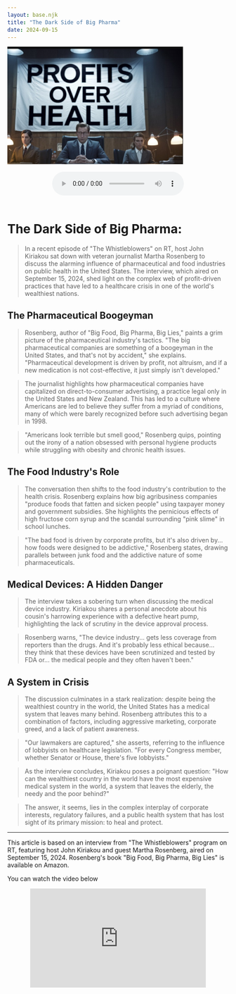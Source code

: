 ```yaml
---
layout: base.njk
title: "The Dark Side of Big Pharma"
date: 2024-09-15
---
```


<img src="/assets/images/big-pharma2.jpg" alt="Three people seated at a table or desk, with a large white banner behind them that reads 'PROFITS OVER HEALTH' in bold black letters. The central figure is a man in glasses wearing a suit and tie, flanked by two women also in business attire. The setting seems to be an office or conference room, with overhead lighting and lamps visible. The scene has a serious, somewhat ominous tone, likely critiquing prioritization of financial gain over public health concerns." width="400" class="centered"><br>

<center><audio controls><source src="/assets/audio/dark-pharma.mp3" type="audio/mpeg">Your browser does not support the audio element.</audio></center></br>

# The Dark Side of Big Pharma:

> In a recent episode of "The Whistleblowers" on RT, host John Kiriakou sat down with veteran journalist Martha Rosenberg to discuss the alarming influence of pharmaceutical and food industries on public health in the United States. The interview, which aired on September 15, 2024, shed light on the complex web of profit-driven practices that have led to a healthcare crisis in one of the world's wealthiest nations.

## The Pharmaceutical Boogeyman

> Rosenberg, author of "Big Food, Big Pharma, Big Lies," paints a grim picture of the pharmaceutical industry's tactics. "The big pharmaceutical companies are something of a boogeyman in the United States, and that's not by accident," she explains. "Pharmaceutical development is driven by profit, not altruism, and if a new medication is not cost-effective, it just simply isn't developed."

> The journalist highlights how pharmaceutical companies have capitalized on direct-to-consumer advertising, a practice legal only in the United States and New Zealand. This has led to a culture where Americans are led to believe they suffer from a myriad of conditions, many of which were barely recognized before such advertising began in 1998.

> "Americans look terrible but smell good," Rosenberg quips, pointing out the irony of a nation obsessed with personal hygiene products while struggling with obesity and chronic health issues.

## The Food Industry's Role

> The conversation then shifts to the food industry's contribution to the health crisis. Rosenberg explains how big agribusiness companies "produce foods that fatten and sicken people" using taxpayer money and government subsidies. She highlights the pernicious effects of high fructose corn syrup and the scandal surrounding "pink slime" in school lunches.

> "The bad food is driven by corporate profits, but it's also driven by... how foods were designed to be addictive," Rosenberg states, drawing parallels between junk food and the addictive nature of some pharmaceuticals.

## Medical Devices: A Hidden Danger

> The interview takes a sobering turn when discussing the medical device industry. Kiriakou shares a personal anecdote about his cousin's harrowing experience with a defective heart pump, highlighting the lack of scrutiny in the device approval process.

> Rosenberg warns, "The device industry... gets less coverage from reporters than the drugs. And it's probably less ethical because... they think that these devices have been scrutinized and tested by FDA or... the medical people and they often haven't been."

## A System in Crisis

> The discussion culminates in a stark realization: despite being the wealthiest country in the world, the United States has a medical system that leaves many behind. Rosenberg attributes this to a combination of factors, including aggressive marketing, corporate greed, and a lack of patient awareness.

> "Our lawmakers are captured," she asserts, referring to the influence of lobbyists on healthcare legislation. "For every Congress member, whether Senator or House, there's five lobbyists."

> As the interview concludes, Kiriakou poses a poignant question: "How can the wealthiest country in the world have the most expensive medical system in the world, a system that leaves the elderly, the needy and the poor behind?"

> The answer, it seems, lies in the complex interplay of corporate interests, regulatory failures, and a public health system that has lost sight of its primary mission: to heal and protect.

---

This article is based on an interview from "The Whistleblowers" program on RT, featuring host John Kiriakou and guest Martha Rosenberg, aired on September 15, 2024. Rosenberg's book "Big Food, Big Pharma, Big Lies" is available on Amazon.

You can watch the video below
<center>
<iframe class="rumble" width="400" height="225" src="https://rumble.com/embed/v5cly6t/?pub=ne6g1" frameborder="0" allowfullscreen></iframe>
</center>




